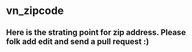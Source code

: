 # vn_zipcode
## Here is the strating point for zip address. Please folk add edit and send a pull request :) 
